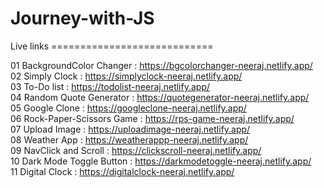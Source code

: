 # Journey-with-JS
Live links ============================

01 BackgroundColor Changer : https://bgcolorchanger-neeraj.netlify.app/         
02 Simply Clock : https://simplyclock-neeraj.netlify.app/                                                                                                                                                              
03 To-Do list : https://todolist-neeraj.netlify.app/                                                                                                                                                                 
04 Random Quote Generator : https://quotegenerator-neeraj.netlify.app/                                                                                                                                             
05 Google Clone :  https://googleclone-neeraj.netlify.app/                                                                                                                                                             
06 Rock-Paper-Scissors Game : https://rps-game-neeraj.netlify.app/                                                                                                                                                     
07 Upload Image : https://uploadimage-neeraj.netlify.app/                                                                                                                                                            
08 Weather App : https://weatherappp-neeraj.netlify.app/                                                                                                                                                              
09 NavClick and Scroll : https://clickscroll-neeraj.netlify.app/                                                                                                                                                       
10 Dark Mode Toggle Button : https://darkmodetoggle-neeraj.netlify.app/                                                                                                                                               
11 Digital Clock : https://digitalclock-neeraj.netlify.app/
